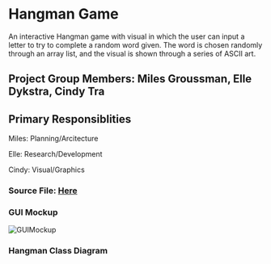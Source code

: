 # Hangman Game
An interactive Hangman game with visual in which the user can input a letter to try to complete a random word given. The word is chosen randomly through an array list, and the visual is shown through a series of ASCII art.

## Project Group Members: Miles Groussman, Elle Dykstra, Cindy Tra

## Primary Responsiblities 
Miles: Planning/Arcitecture

Elle: Research/Development

Cindy: Visual/Graphics

### Source File: [Here](https://github.com/cindydtra/HangmanApp/tree/main/src/HangmanApp)

### GUI Mockup
![GUIMockup](https://github.com/cindydtra/HangmanApp/blob/main/Images/HangmanGUI.png)

### Hangman Class Diagram
